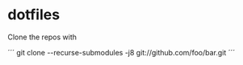# dotfiles

Clone the repos with

´´´
git clone --recurse-submodules -j8 git://github.com/foo/bar.git
´´´
